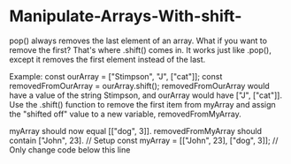 # Manipulate-Arrays-With-shift-
pop() always removes the last element of an array. 
What if you want to remove the first?
That's where .shift() comes in.
It works just like .pop(), except it removes the first element instead of the last.

Example:
const ourArray = ["Stimpson", "J", ["cat"]];
const removedFromOurArray = ourArray.shift();
removedFromOurArray would have a value of the string Stimpson,
and ourArray would have ["J", ["cat"]].
Use the .shift() function to remove the first item from myArray
and assign the "shifted off" value to a new variable,
removedFromMyArray.

myArray should now equal [["dog", 3]].
removedFromMyArray should contain ["John", 23].
// Setup
const myArray = [["John", 23], ["dog", 3]];
// Only change code below this line
